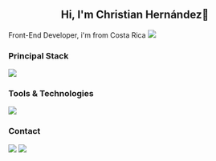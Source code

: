 ### 
<h2 align="center">Hi, I'm Christian Hernández👋</h2>
<p>Front-End Developer, i'm from Costa Rica <img src="![image](https://github.com/Christ1anH/Christ1anH/assets/86026709/a007f47d-3f0f-4462-b213-689115c54ec8)
"></p>

<h3>Principal Stack</h3> 
<p>
    <img src="https://skillicons.dev/icons?i=html,css,js" />
</p>

<h3>Tools & Technologies</h3>
<p>
    <img src="https://skillicons.dev/icons?i=vscode,git,github,netlify" />
</p>

<h3>Contact</h3>
<p>
  <a href="https://www.linkedin.com/in/christ1anh/"><img src="https://skillicons.dev/icons?i=linkedin" /></a>
  <a href="#"><img src="https://skillicons.dev/icons?i=twitter" /></a>
</p>
